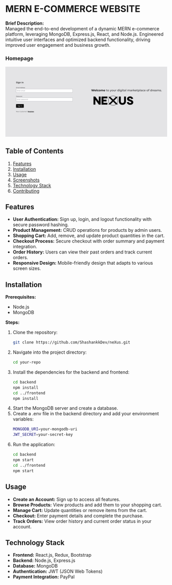 # MERN E-COMMERCE WEBSITE

**Brief Description:**  
Managed the end-to-end development of a dynamic MERN e-commerce platform, leveraging MongoDB, Express.js, React, and Node.js. Engineered intuitive user interfaces and optimized backend functionality, driving improved user engagement and business growth.

### Homepage

![Homepage](./nexus_front/public/gitimages/git3.jpg)



## Table of Contents

1. [Features](#features)
2. [Installation](#installation)
3. [Usage](#usage)
4. [Screenshots](#screenshots)
5. [Technology Stack](#technology-stack)
6. [Contributing](#contributing)


## Features

- **User Authentication:** Sign up, login, and logout functionality with secure password hashing.
- **Product Management:** CRUD operations for products by admin users.
- **Shopping Cart:** Add, remove, and update product quantities in the cart.
- **Checkout Process:** Secure checkout with order summary and payment integration.
- **Order History:** Users can view their past orders and track current orders.
- **Responsive Design:** Mobile-friendly design that adapts to various screen sizes.

## Installation

**Prerequisites:**

- Node.js
- MongoDB

**Steps:**

1. Clone the repository:
   ```bash
   git clone https://github.com/ShashankkDev/neXus.git
2. Navigate into the project directory:
   ```bash
   cd your-repo
3. Install the dependencies for the backend and frontend:
   ```bash
   cd backend
   npm install
   cd ../frontend
   npm install
4. Start the MongoDB server and create a database.
5. Create a .env file in the backend directory and add your environment variables:
   ```bash
   MONGODB_URI=your-mongodb-uri
   JWT_SECRET=your-secret-key
6. Run the application:
   ```bash
   cd backend
   npm start
   cd ../frontend
   npm start

## Usage
- **Create an Account:** Sign up to access all features.
- **Browse Products:** View products and add them to your shopping cart.
- **Manage Cart:** Update quantities or remove items from the cart.
- **Checkout:** Enter payment details and complete the purchase.
- **Track Orders:** View order history and current order status in your account.

## Technology Stack
- **Frontend:** React.js, Redux, Bootstrap
- **Backend:** Node.js, Express.js
- **Database:** MongoDB
- **Authentication:** JWT (JSON Web Tokens)
- **Payment Integration:** PayPal
